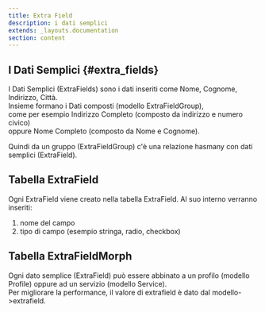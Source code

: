 ```yaml
---
title: Extra Field
description: i dati semplici
extends: _layouts.documentation
section: content
---
```

## I Dati Semplici {#extra_fields}

I Dati Semplici (ExtraFields) sono i dati inseriti come Nome, Cognome, Indirizzo, Città.  
Insieme formano i Dati composti (modello ExtraFieldGroup),  
come per esempio Indirizzo Completo (composto da indirizzo e numero civico)   
oppure Nome Completo (composto da Nome e Cognome).  

Quindi da un gruppo (ExtraFieldGroup) c'è una relazione hasmany con dati semplici (ExtraField).


## Tabella ExtraField

Ogni ExtraField viene creato nella tabella ExtraField. Al suo interno verranno inseriti:  
1. nome del campo  
2. tipo di campo (esempio stringa, radio, checkbox)


## Tabella ExtraFieldMorph

Ogni dato semplice (ExtraField) può essere abbinato a un profilo (modello Profile) oppure ad un servizio (modello Service).  
Per migliorare la performance, il valore di extrafield è dato dal modello->extrafield.


